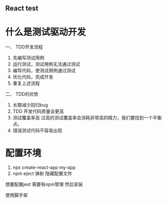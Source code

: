 ## React test

# 什么是测试驱动开发

一、 TDD开发流程

1. 先编写测试用例
2. 运行测试，测试用例无法通过测试
3. 编写代码，使测试用例通过测试
4. 优化代码，完成开发
5. 重复上述流程

二、 TDD的优势

1. 长期减少回归bug
2. TDD 开发代码质量会更高
3. 测试覆盖率高
过高的测试覆盖率会消耗非常高的精力，我们要找到一个平衡点。
4. 错误测试代码不容易出现


# 配置环境

1. npx create-react-app my-app
2. npm eject 弹射 隐藏配置文件

想要配置jest 需要有npm管理 然后安装

使用脚手架

